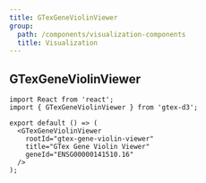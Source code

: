 ```yaml
---
title: GTexGeneViolinViewer
group:
  path: /components/visualization-components
  title: Visualization
---
```


## GTexGeneViolinViewer

```tsx
import React from 'react';
import { GTexGeneViolinViewer } from 'gtex-d3';

export default () => (
  <GTexGeneViolinViewer
    rootId="gtex-gene-violin-viewer"
    title="GTex Gene Violin Viewer"
    geneId="ENSG00000141510.16"
  />
);
```

<API></API>
